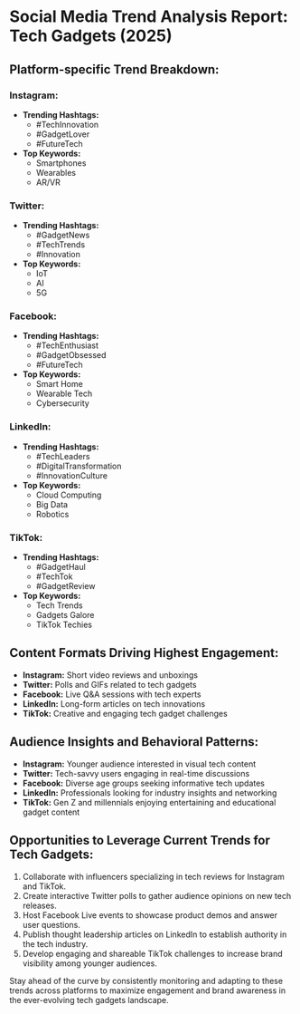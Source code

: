 # Social Media Trend Analysis Report: Tech Gadgets (2025)

## Platform-specific Trend Breakdown:

### Instagram:
- **Trending Hashtags:** 
  - #TechInnovation
  - #GadgetLover
  - #FutureTech
- **Top Keywords:** 
  - Smartphones
  - Wearables
  - AR/VR

### Twitter:
- **Trending Hashtags:** 
  - #GadgetNews
  - #TechTrends
  - #Innovation
- **Top Keywords:** 
  - IoT
  - AI
  - 5G

### Facebook:
- **Trending Hashtags:** 
  - #TechEnthusiast
  - #GadgetObsessed
  - #FutureTech
- **Top Keywords:** 
  - Smart Home
  - Wearable Tech
  - Cybersecurity

### LinkedIn:
- **Trending Hashtags:** 
  - #TechLeaders
  - #DigitalTransformation
  - #InnovationCulture
- **Top Keywords:** 
  - Cloud Computing
  - Big Data
  - Robotics

### TikTok:
- **Trending Hashtags:** 
  - #GadgetHaul
  - #TechTok
  - #GadgetReview
- **Top Keywords:** 
  - Tech Trends
  - Gadgets Galore
  - TikTok Techies

## Content Formats Driving Highest Engagement:

- **Instagram:** Short video reviews and unboxings
- **Twitter:** Polls and GIFs related to tech gadgets
- **Facebook:** Live Q&A sessions with tech experts
- **LinkedIn:** Long-form articles on tech innovations
- **TikTok:** Creative and engaging tech gadget challenges

## Audience Insights and Behavioral Patterns:

- **Instagram:** Younger audience interested in visual tech content
- **Twitter:** Tech-savvy users engaging in real-time discussions
- **Facebook:** Diverse age groups seeking informative tech updates
- **LinkedIn:** Professionals looking for industry insights and networking
- **TikTok:** Gen Z and millennials enjoying entertaining and educational gadget content

## Opportunities to Leverage Current Trends for Tech Gadgets:

1. Collaborate with influencers specializing in tech reviews for Instagram and TikTok.
2. Create interactive Twitter polls to gather audience opinions on new tech releases.
3. Host Facebook Live events to showcase product demos and answer user questions.
4. Publish thought leadership articles on LinkedIn to establish authority in the tech industry.
5. Develop engaging and shareable TikTok challenges to increase brand visibility among younger audiences.

Stay ahead of the curve by consistently monitoring and adapting to these trends across platforms to maximize engagement and brand awareness in the ever-evolving tech gadgets landscape.